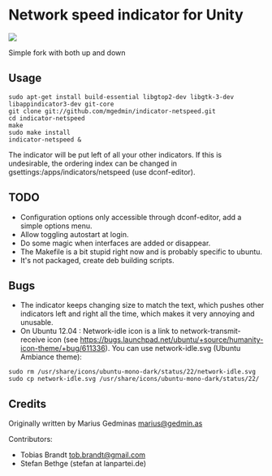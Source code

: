 Network speed indicator for Unity
=================================

![](https://raw.github.com/NaWer/indicator-netspeed/master/screenshot.png)

Simple fork with both up and down

Usage
-----

```
sudo apt-get install build-essential libgtop2-dev libgtk-3-dev libappindicator3-dev git-core
git clone git://github.com/mgedmin/indicator-netspeed.git
cd indicator-netspeed
make
sudo make install
indicator-netspeed &
```

The indicator will be put left of all your other indicators. If this is undesirable, the ordering
index can be changed in gsettings:/apps/indicators/netspeed (use dconf-editor).


TODO
----

* Configuration options only accessible through dconf-editor, add a simple options menu.
* Allow toggling autostart at login.
* Do some magic when interfaces are added or disappear.
* The Makefile is a bit stupid right now and is probably specific to ubuntu.
* It's not packaged, create deb building scripts.

Bugs
----
* The indicator keeps changing size to match the text, which pushes other indicators left and right all the time, which makes it very annoying and unusable.
* On Ubuntu 12.04 : Network-idle icon is a link to network-transmit-receive icon (see https://bugs.launchpad.net/ubuntu/+source/humanity-icon-theme/+bug/611336).
You can use network-idle.svg (Ubuntu Ambiance theme):
```
sudo rm /usr/share/icons/ubuntu-mono-dark/status/22/network-idle.svg
sudo cp network-idle.svg /usr/share/icons/ubuntu-mono-dark/status/22/
```

Credits
-------

Originally written by Marius Gedminas <marius@gedmin.as>

Contributors:

- Tobias Brandt <tob.brandt@gmail.com>
- Stefan Bethge (stefan at lanpartei.de)

